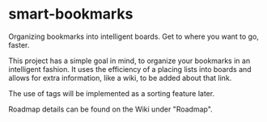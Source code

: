 # smart-bookmarks
Organizing bookmarks into intelligent boards. Get to where you want to go, faster.

This project has a simple goal in mind, to organize your bookmarks in an intelligent fashion. 
It uses the efficiency of a placing lists into boards and allows for extra information, like a wiki, to be added about that link.

The use of tags will be implemented as a sorting feature later.

Roadmap details can be found on the Wiki under "Roadmap".
